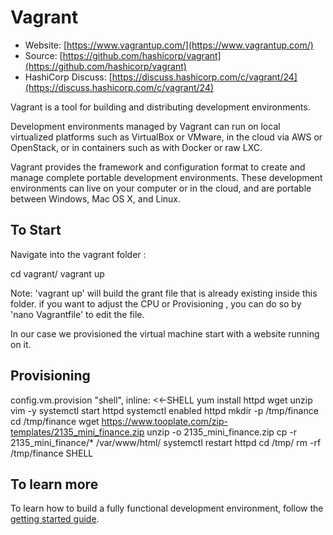 # Vagrant

- Website: [https://www.vagrantup.com/](https://www.vagrantup.com/)
- Source: [https://github.com/hashicorp/vagrant](https://github.com/hashicorp/vagrant)
- HashiCorp Discuss: [https://discuss.hashicorp.com/c/vagrant/24](https://discuss.hashicorp.com/c/vagrant/24)

Vagrant is a tool for building and distributing development environments.

Development environments managed by Vagrant can run on local virtualized
platforms such as VirtualBox or VMware, in the cloud via AWS or OpenStack,
or in containers such as with Docker or raw LXC.

Vagrant provides the framework and configuration format to create and
manage complete portable development environments. These development
environments can live on your computer or in the cloud, and are portable
between Windows, Mac OS X, and Linux.

## To Start
Navigate into the vagrant folder :

cd vagrant/
vagrant up

Note: 'vagrant up' will build the grant file that is already existing inside this folder.
if you want to adjust the CPU or Provisioning , you can do so by 'nano Vagrantfile' to edit the file.

In our case we provisioned the virtual machine start with a website running on it.

## Provisioning

config.vm.provision "shell", inline: <<-SHELL
     yum install httpd wget unzip vim -y
     systemctl start httpd
     systemctl enabled httpd
     mkdir -p /tmp/finance
     cd /tmp/finance
     wget https://www.tooplate.com/zip-templates/2135_mini_finance.zip
     unzip -o 2135_mini_finance.zip
     cp -r 2135_mini_finance/* /var/www/html/
     systemctl restart httpd
     cd /tmp/
     rm -rf /tmp/finance
   SHELL


## To learn more

To learn how to build a fully functional development environment, follow the
[getting started guide](https://www.vagrantup.com/docs/getting-started).